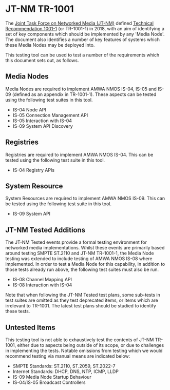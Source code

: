 # JT-NM TR-1001

The [Joint Task Force on Networked Media (JT-NM)](http://jt-nm.org/) defined [Technical Recommendation 1001-1](http://jt-nm.org/documents/JT-NM_TR-1001-1:2018_v1.0.pdf) (or TR-1001-1) in 2018, with an aim of identifying a set of key components which should be implemented by any 'Media Node'. The document also identifies a number of key features of systems which these Media Nodes may be deployed into.

This testing tool can be used to test a number of the requirements which this document sets out, as follows.

## Media Nodes

Media Nodes are required to implement AMWA NMOS IS-04, IS-05 and IS-09 (defined as an appendix in TR-1001-1). These aspects can be tested using the following test suites in this tool.

*   IS-04 Node API
*   IS-05 Connection Management API
*   IS-05 Interaction with IS-04
*   IS-09 System API Discovery

## Registries

Registries are required to implement AMWA NMOS IS-04. This can be tested using the following test suite in this tool.

*   IS-04 Registry APIs

## System Resource

System Resources are required to implement AMWA NMOS IS-09. This can be tested using the following test suite in this tool.

*   IS-09 System API

## JT-NM Tested Additions

The JT-NM Tested events provide a formal testing environment for networked media implementations. Whilst these events are primarily based around testing SMPTE ST.2110 and JT-NM TR-1001-1, the Media Node testing was extended to include testing of AMWA NMOS IS-08 where implemented. In order to test a Media Node for this capability, in addition to those tests already run above, the following test suites must also be run.

*   IS-08 Channel Mapping API
*   IS-08 Interaction with IS-04

Note that when following the JT-NM Tested test plans, some sub-tests in test suites are omitted as they test deprecated items, or items which are irrelevant to TR-1001. The latest test plans should be studied to identify these tests.

## Untested Items

This testing tool is not able to exhaustively test the contents of JT-NM TR-1001, either due to aspects being outside of its scope, or due to challenges in implementing the tests. Notable omissions from testing which we would recommend testing via manual means are indicated below:

*   SMPTE Standards: ST.2110, ST.2059, ST.2022-7
*   Internet Standards: DHCP, DNS, NTP, ICMP, LLDP
*   IS-09 Media Node Startup Behaviour
*   IS-04/IS-05 Broadcast Controllers
